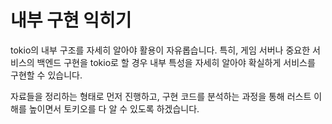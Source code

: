 # 내부 구현 익히기

tokio의 내부 구조를 자세히 알아야 활용이 자유롭습니다. 특히, 게임 서버나 중요한 서비스의 백엔드 구현을 tokio로 할 경우 내부 특성을 자세히 알아야 확실하게 서비스를 구현할 수 있습니다.&#x20;

자료들을 정리하는 형태로 먼저 진행하고, 구현 코드를 분석하는 과정을 통해 러스트 이해를 높이면서 토키오를 다 알 수 있도록 하겠습니다.&#x20;

